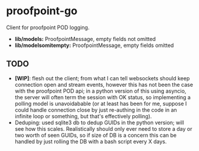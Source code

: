 # proofpoint-go
Client for proofpoint POD logging. 

- **lib/models:** ProofpointMessage, empty fields not omitted
- **lib/modelsomitempty:** ProofpointMessage, empty fields omitted

## TODO
- **[WIP]**: flesh out the client; from what I can tell websockets should keep
connection open and stream events, however this has not been the case with the
proofpoint POD api; in a python version of this using asyncio, the server will
often term the session with OK status, so implementing a polling model is
unavoidabable (or at least has been for me, suppose I could handle connection
close by just re-authing in the code in an infinite loop or something,
but that's effectively polling).
- Deduping: used sqlite3 db to dedup GUIDs in the python version; will see how
this scales. Realistically should only ever need to store a day or two worth
of seen GUIDs, so if size of DB is a concern this can be handled by just
rolling the DB with a bash script every X days.  
